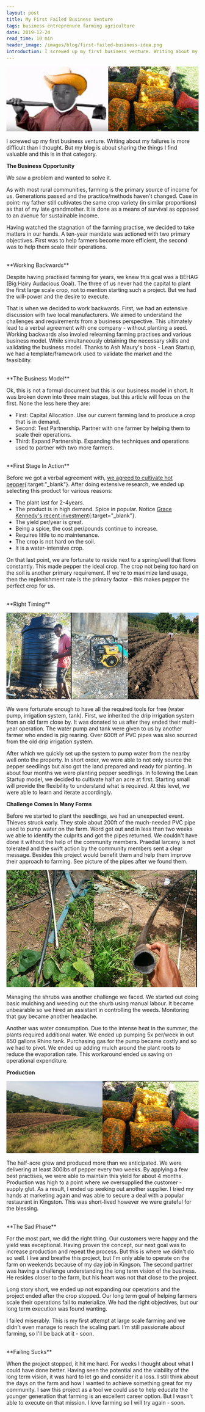 ```yaml
---
layout: post
title: My First Failed Business Venture 
tags: business entreprenure farming agriculture
date: 2019-12-24
read_time: 10 min
header_image: /images/blog/first-failed-business-idea.png
introduction: I screwed up my first business venture. Writing about my failures is more difficult than I thought. But my blog is about sharing the things I find valuable and this is in that category.
---
```



!["My Pepper Farm"](/images/blog/2018-year_review_farmer.jpeg)

I screwed up my first business venture. Writing about my failures is more difficult than I thought. But my blog is about sharing the things I find valuable and this is in that category.


**The Business Opportunity**

We saw a problem and wanted to solve it. 

As with most rural communities, farming is the primary source of income for us. Generations passed and the practice/methods haven't changed. Case in point: my father still cultivates the same crop variety (in similar proportions) as that of my late grandmother. It is done as a means of survival as opposed to an avenue for sustainable income.

Having watched the stagnation of the farming practise, we decided to take matters in our hands. A ten-year mandate was actioned with two primary objectives. First was to help farmers become more efficient, the second was to help them scale their operations.

<br/>
**Working Backwards**

Despite having practised farming for years, we knew this goal was a BEHAG (Big Hairy Audacious Goal). The three of us never had the capital to plant the first large scale crop, not to mention starting such a project. But we had the will-power and the desire to execute. 

That is when we decided to work backwards. First, we had an extensive discussion with two local manufacturers. We aimed to understand the challenges and requirements from a business perspective. This ultimately lead to a verbal agreement with one company - without planting a seed. Working backwards also involed relearning farming practises and various business model. While simultaneously obtaining the necessary skills and validating the business model. Thanks to Ash Maury's book - Lean Startup, we had a template/framework used to validate the market and the feasibility.


<br/>
**The Business Model**

Ok, this is not a formal document but this is our business model in short. It was broken down into three main stages, but this article will focus on the first. None the less here they are:

- First: Capital Allocation. Use our current farming land to produce a crop that is in demand. 
- Second: Test Partnership. Partner with one farmer by helping them to scale their operations.
- Third: Expand Partnership. Expanding the techniques and operations used to partner with two more farmers.


<br/>
**First Stage In Action**


Before we got a verbal agreement with, [we agreed to cultivate hot pepper](http://www.agroinvest.gov.jm/wp-content/uploads/2019/04/Hot-Pepper-Investment-Profile-2018.pdf){:target:"_blank"}. After doing extensive research, we ended up selecting this product for various reasons:

- The plant last for 2-4years.
- The product is in high demand. Spice in popular. Notice [Grace Kennedy's recent investment](https://www.agroinvest.gov.jm/2019/02/20/gracekennedy-goes-into-farming-targets-50-more-supplies-from-agro-park/){:target="_blank"}.
- The yield per/year is great.
- Being a spice, the cost per/pounds continue to increase.
- Requires little to no maintenance.
- The crop is not hard on the soil.
- It is a water-intensive crop.

On that last point, we are fortunate to reside next to a spring/well that flows constantly. This made pepper the ideal crop. The crop not being too hard on the soil is another primary requirement. If we're to maximize land usage, then the replenishment rate is the primary factor - this makes pepper the perfect crop for us.


<br/>
**Right Timing**

!["The Pump And Tank"](/images/blog/pump-tank-pepper.jpg)

We were fortunate enough to have all the required tools for free (water pump, irrigation system, tank). First, we inherited the drip irrigation system from an old farm close by. It was donated to us after they ended their multi-year operation. The water pump and tank were given to us by another farmer who ended is pig rearing. Over 600ft of PVC pipes was also sourced from the old drip irrigation system.

After which we quickly set up the system to pump water from the nearby well onto the property. In short order, we were able to not only source the pepper seedlings but also got the land prepared and ready for planting. In about four months we were planting pepper seedlings. In following the Lean Startup model, we decided to cultivate half an acre at first. Starting small will provide the flexibility to understand what is required. At this level, we were able to learn and iterate accordingly. 


**Challenge Comes In Many Forms**

Before we started to plant the seedlings, we had an unexpected event. Thieves struck early. They stole about 200ft of the much-needed PVC pipe used to pump water on the farm. Word got out and in less than two weeks we able to identify the culprits and got the pipes returned. We couldn't have done it without the help of the community members. Praedial larceny is not tolerated and the swift action by the community members sent a clear message. Besides this project would benefit them and help them improve their approach to farming. See picture of the pipes after we found them.

!["We found the pipes"](/images/blog/we-found-the-pipes.jpg)


Managing the shrubs was another challenge we faced. We started out doing basic mulching and weeding out the shurb using manual labour. It became unbearable so we hired an assistant in controlling the weeds. Monitoring that guy became another headache. 

Another was water consumption. Due to the intense heat in the summer, the plants required additional water. We ended up pumping 5x per/week in out 650 gallons Rhino tank. Purchasing gas for the pump became costly and so we had to pivot. We ended up adding mulch around the plant roots to reduce the evaporation rate. This workaround ended us saving on operational expenditure.

**Production**

!["Yield Was Good"](/images/blog/pepper-yield-good.jpg)

The half-acre grew and produced more than we anticipated. We were delivering at least 300lbs of pepper every two weeks. By applying a few best practises, we were able to maintain this yield for about 4 months. Production was high to a point where we oversupplied the customer - supply glut. As a result, I ended up seeking out another supplier. I tried my hands at marketing again and was able to secure a deal with a popular restaurant in Kingston. This was short-lived however we were grateful for the blessing.


<br/>
**The Sad Phase**

For the most part, we did the right thing. Our customers were happy and the yield was exceptional. Having proven the concept, our next goal was to increase production and repeat the process. But this is where we didn't do so well. I live and breathe this project, but I'm only able to operate on the farm on weekends because of my day job in Kingson. The second partner was having a challenge understanding the long term vision of the business. He resides closer to the farm, but his heart was not that close to the project. 

Long story short, we ended up not expanding our operations and the project ended after the crop stopped. Our long term goal of helping farmers scale their operations fail to materialize. We had the right objectives, but our long term execution was found wanting. 

I failed miserably. This is my first attempt at large scale farming and we didn't even manage to reach the scaling part. I'm still passionate about farming, so I'll be back at it - soon. 


<br/>
**Failing Sucks**


When the project stopped, it hit me hard. For weeks I thought about what I could have done better. Having seen the potential and the viability of the long term vision, it was hard to let go and consider it a loss. I still think about the days on the farm and how I wanted to achieve something great for my community. I saw this project as a tool we could use to help educate the younger generation that farming is an excellent career option. But I wasn't able to execute on that mission. I love farming so I will try again - soon.





